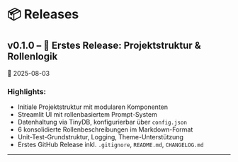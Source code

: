 # 📦 Releases

## v0.1.0 – 🚀 Erstes Release: Projektstruktur & Rollenlogik
📅 2025-08-03

### Highlights:
- Initiale Projektstruktur mit modularen Komponenten
- Streamlit UI mit rollenbasiertem Prompt-System
- Datenhaltung via TinyDB, konfigurierbar über `config.json`
- 6 konsolidierte Rollenbeschreibungen im Markdown-Format
- Unit-Test-Grundstruktur, Logging, Theme-Unterstützung
- Erstes GitHub Release inkl. `.gitignore`, `README.md`, `CHANGELOG.md`

---